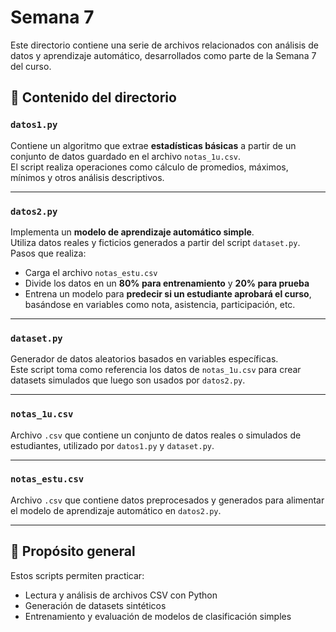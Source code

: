# Semana 7

Este directorio contiene una serie de archivos relacionados con análisis de datos y aprendizaje automático, desarrollados como parte de la Semana 7 del curso.

## 📁 Contenido del directorio

### `datos1.py`
Contiene un algoritmo que extrae **estadísticas básicas** a partir de un conjunto de datos guardado en el archivo `notas_1u.csv`.  
El script realiza operaciones como cálculo de promedios, máximos, mínimos y otros análisis descriptivos.

---

### `datos2.py`
Implementa un **modelo de aprendizaje automático simple**.  
Utiliza datos reales y ficticios generados a partir del script `dataset.py`.  
Pasos que realiza:
- Carga el archivo `notas_estu.csv`
- Divide los datos en un **80% para entrenamiento** y **20% para prueba**
- Entrena un modelo para **predecir si un estudiante aprobará el curso**, basándose en variables como nota, asistencia, participación, etc.

---

### `dataset.py`
Generador de datos aleatorios basados en variables específicas.  
Este script toma como referencia los datos de `notas_1u.csv` para crear datasets simulados que luego son usados por `datos2.py`.

---

### `notas_1u.csv`
Archivo `.csv` que contiene un conjunto de datos reales o simulados de estudiantes, utilizado por `datos1.py` y `dataset.py`.

---

### `notas_estu.csv`
Archivo `.csv` que contiene datos preprocesados y generados para alimentar el modelo de aprendizaje automático en `datos2.py`.

---

## 🧠 Propósito general

Estos scripts permiten practicar:
- Lectura y análisis de archivos CSV con Python
- Generación de datasets sintéticos
- Entrenamiento y evaluación de modelos de clasificación simples
